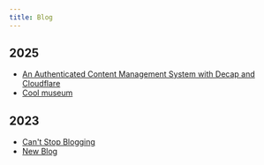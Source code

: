 ```yaml
---
title: Blog
---
```


## 2025
- [An Authenticated Content Management System with Decap and Cloudflare](/decap-auth)
- [Cool museum](/cool-museum)

## 2023
- [Can't Stop Blogging](/cant-stop-blogging)
- [New Blog](/new-blog)